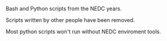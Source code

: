 Bash and Python scripts from the NEDC years. 

Scripts written by other people have been removed. 

Most python scripts won't run without NEDC enviroment tools. 
